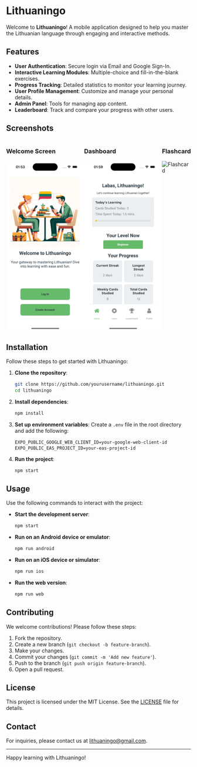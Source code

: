 # Lithuaningo

Welcome to **Lithuaningo**! A mobile application designed to help you master the Lithuanian language through engaging and interactive methods.

## Features

- **User Authentication**: Secure login via Email and Google Sign-In.
- **Interactive Learning Modules**: Multiple-choice and fill-in-the-blank exercises.
- **Progress Tracking**: Detailed statistics to monitor your learning journey.
- **User Profile Management**: Customize and manage your personal details.
- **Admin Panel**: Tools for managing app content.
- **Leaderboard**: Track and compare your progress with other users.

## Screenshots

<div style="display: flex; justify-content: space-around;">
  <div>
    <h3>Welcome Screen</h3>
    <img src="assets/images/welcome_screen.png" alt="Welcome Screen" width="300" />
  </div>
  <div>
    <h3>Dashboard</h3>
    <img src="assets/images/dashboard.png" alt="Dashboard" width="300" />
  </div>
  <div>
    <h3>Flashcard</h3>
    <img src="assets/images/flashcard.png" alt="Flashcard" width="300" />
  </div>
</div>

## Installation

Follow these steps to get started with Lithuaningo:

1. **Clone the repository**:

   ```bash
   git clone https://github.com/yourusername/lithuaningo.git
   cd lithuaningo
   ```

2. **Install dependencies**:

   ```bash
   npm install
   ```

3. **Set up environment variables**:
   Create a `.env` file in the root directory and add the following:

   ```env
   EXPO_PUBLIC_GOOGLE_WEB_CLIENT_ID=your-google-web-client-id
   EXPO_PUBLIC_EAS_PROJECT_ID=your-eas-project-id
   ```

4. **Run the project**:
   ```bash
   npm start
   ```

## Usage

Use the following commands to interact with the project:

- **Start the development server**:

  ```bash
  npm start
  ```

- **Run on an Android device or emulator**:

  ```bash
  npm run android
  ```

- **Run on an iOS device or simulator**:

  ```bash
  npm run ios
  ```

- **Run the web version**:
  ```bash
  npm run web
  ```

## Contributing

We welcome contributions! Please follow these steps:

1. Fork the repository.
2. Create a new branch (`git checkout -b feature-branch`).
3. Make your changes.
4. Commit your changes (`git commit -m 'Add new feature'`).
5. Push to the branch (`git push origin feature-branch`).
6. Open a pull request.

## License

This project is licensed under the MIT License. See the [LICENSE](LICENSE) file for details.

## Contact

For inquiries, please contact us at [lithuaningo@gmail.com](mailto:lithuaningo@gmail.com).

---

Happy learning with Lithuaningo!

